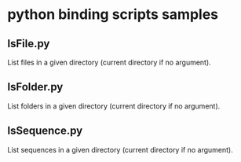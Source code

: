 # python binding scripts samples

lsFile.py
------------
List files in a given directory (current directory if no argument).

lsFolder.py
------------
List folders in a given directory (current directory if no argument).

lsSequence.py
------------
List sequences in a given directory (current directory if no argument).
